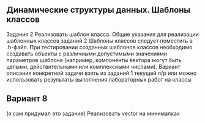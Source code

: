 ## Динамические структуры данных. Шаблоны классов

Задания 2
Реализовать шаблон класса.
Общие указания для реализации шаблонных классов заданий 2
Шаблоны классов следует поместить в .h-файл.
При тестировании созданных шаблонов классов необходимо создавать объекты с
различными допустимыми значениями параметров шаблона (например, компоненты
вектора могут быть целыми, действительными или комплексными числами).
Вариант описания конкретной задачи взять из заданий 1 текущей л/р или
можно использовать результаты выполнения лабораторных работ на классы

## Вариант 8

(я сам придумал это задание)
Реализовать vector на минималках
